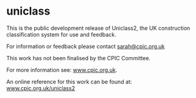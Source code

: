 uniclass
========

This is the public development release of Uniclass2, the UK construction classification system for use and feedback.

For information or feedback please contact sarah@cpic.org.uk

This work has not been finalised by the CPIC Committee.

For more information see: www.cpic.org.uk.

An online reference for this work can be found at: www.cpic.org.uk/uniclass2
